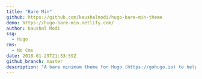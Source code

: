 ```yaml
---
title: "Bare Min"
github: https://github.com/kaushalmodi/hugo-bare-min-theme
demo: https://hugo-bare-min.netlify.com/
author: Kaushal Modi
ssg:
  - Hugo
cms:
  - No Cms
date: 2018-01-29T21:33:59Z
github_branch: master
description: "A bare minimum theme for Hugo (https://gohugo.io) to help develop and debug Hugo sites -- https://hugo-bare-min.netlify.com/,"
---
```

